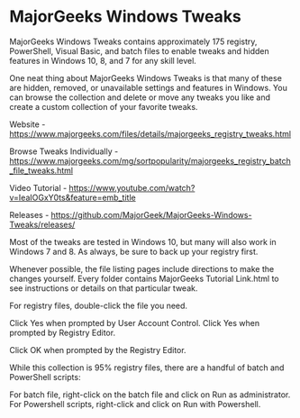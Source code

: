 # MajorGeeks Windows Tweaks
MajorGeeks Windows Tweaks contains approximately 175 registry, PowerShell, Visual Basic, and batch files to enable tweaks and hidden features in Windows 10, 8, and 7 for any skill level.

One neat thing about MajorGeeks Windows Tweaks is that many of these are hidden, removed, or unavailable settings and features in Windows. You can browse the collection and delete or move any tweaks you like and create a custom collection of your favorite tweaks.

Website - https://www.majorgeeks.com/files/details/majorgeeks_registry_tweaks.html

Browse Tweaks Individually - https://www.majorgeeks.com/mg/sortpopularity/majorgeeks_registry_batch_file_tweaks.html

Video Tutorial - https://www.youtube.com/watch?v=IeaIOGxY0ts&feature=emb_title

Releases - https://github.com/MajorGeek/MajorGeeks-Windows-Tweaks/releases/

Most of the tweaks are tested in Windows 10, but many will also work in Windows 7 and 8. As always, be sure to back up your registry first.

Whenever possible, the file listing pages include directions to make the changes yourself. Every folder contains MajorGeeks Tutorial Link.html to see instructions or details on that particular tweak.

For registry files, double-click the file you need.

Click Yes when prompted by User Account Control.
Click Yes when prompted by Registry Editor.

Click OK when prompted by the Registry Editor.

While this collection is 95% registry files, there are a handful of batch and PowerShell scripts:

For batch file, right-click on the batch file and click on Run as administrator.
For Powershell scripts, right-click and click on Run with Powershell.
